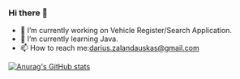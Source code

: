 ### Hi there 👋





- 🔭 I’m currently working on Vehicle Register/Search Application.
- 🌱 I’m currently learning Java.
- 📫 How to reach me:darius.zalandauskas@gmail.com
 
[![Anurag's GitHub stats](https://github-readme-stats.vercel.app/api?username=dariuszal)](https://github.com/anuraghazra/github-readme-stats)
<!--
**dariuszal/dariuszal** is a ✨ _special_ ✨ repository because its `README.md` (this file) appears on your GitHub profile.
- 👯 I’m looking to collaborate on ...
- 🤔 I’m looking for help with ...
- 💬 Ask me about ...
- 📫 How to reach me: ...
- 😄 Pronouns: ...
- ⚡ Fun fact: ...
-->
